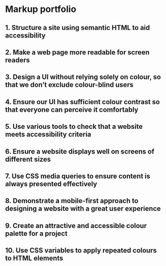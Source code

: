 # Markup portfolio

## 1. Structure a site using semantic HTML to aid accessibility

## 2. Make a web page more readable for screen readers

## 3. Design a UI without relying solely on colour, so that we don’t exclude colour-blind users

## 4. Ensure our UI has sufficient colour contrast so that everyone can perceive it comfortably

## 5. Use various tools to check that a website meets accessibility criteria

## 6. Ensure a website displays well on screens of different sizes

## 7. Use CSS media queries to ensure content is always presented effectively

## 8. Demonstrate a mobile-first approach to designing a website with a great user experience

## 9. Create an attractive and accessible colour palette for a project

## 10. Use CSS variables to apply repeated colours to HTML elements





